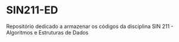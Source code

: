 # SIN211-ED
Repositório dedicado a armazenar os códigos da disciplina SIN 211 - Algoritmos e Estruturas de Dados

